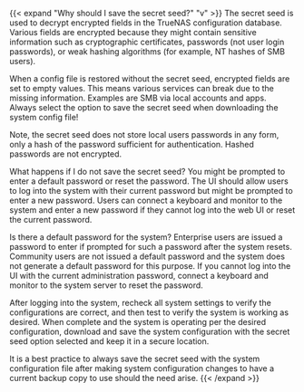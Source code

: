 &NewLine;

{{< expand "Why should I save the secret seed?" "v" >}}
The secret seed is used to decrypt encrypted fields in the TrueNAS configuration database.
Various fields are encrypted because they might contain sensitive information such as cryptographic certificates, passwords (not user login passwords), or weak hashing algorithms (for example, NT hashes of SMB users).

When a config file is restored without the secret seed, encrypted fields are set to empty values. This means various services can break due to the missing information. Examples are SMB via local accounts and apps.
Always select the option to save the secret seed when downloading the system config file!

Note, the secret seed does not store local users passwords in any form, only a hash of the password sufficient for authentication. Hashed passwords are not encrypted.

What happens if I do not save the secret seed?
You might be prompted to enter a default password or reset the password.
The UI should allow users to log into the system with their current password but might be prompted to enter a new password.
Users can connect a keyboard and monitor to the system and enter a new password if they cannot log into the web UI or reset the current password.

Is there a default password for the system?
Enterprise users are issued a password to enter if prompted for such a password after the system resets.
Community users are not issued a default password and the system does not generate a default password for this purpose.
If you cannot log into the UI  with the current administration password, connect a keyboard and monitor to the system server to reset the password.

After logging into the system, recheck all system settings to verify the configurations are correct, and then test to verify the system is working as desired.
When complete and the system is operating per the desired configuration, download and save the system configuration with the secret seed option selected and keep it in a secure location.

It is a best practice to always save the secret seed with the system configuration file after making system configuration changes to have a current backup copy to use should the need arise.
{{< /expand >}}